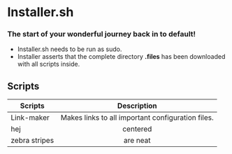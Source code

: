 # Installer.sh
### The start of your wonderful journey back in to default! 

* Installer.sh needs to be run as sudo.
* Installer asserts that the complete directory **.files** has been downloaded with all scripts inside.


## Scripts


| Scripts       | Description   | 
| ------------- |:-------------:| 
| Link-maker      | Makes links to all important configuration files. | 
| hej      | centered      | 
| zebra stripes | are neat      | 

